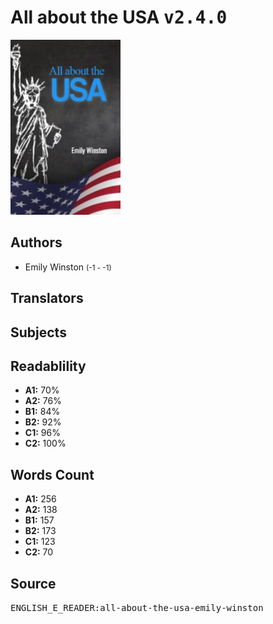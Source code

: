 # All about the USA <kbd>v2.4.0</kbd>

![](./cover.medium.jpg "")

## Authors


 - Emily Winston <small>(-1 - -1)</small>

## Translators



## Subjects



## Readablility


 - **A1:** 70%
 - **A2:** 76%
 - **B1:** 84%
 - **B2:** 92%
 - **C1:** 96%
 - **C2:** 100%

## Words Count


 - **A1:** 256
 - **A2:** 138
 - **B1:** 157
 - **B2:** 173
 - **C1:** 123
 - **C2:** 70

## Source


<kbd>ENGLISH_E_READER:all-about-the-usa-emily-winston</kbd>
